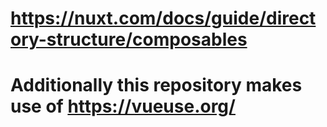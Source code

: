 # https://nuxt.com/docs/guide/directory-structure/composables
# Additionally this repository makes use of https://vueuse.org/